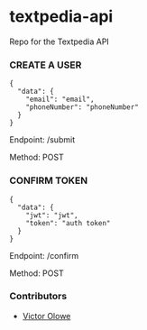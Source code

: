 # textpedia-api
Repo for the Textpedia API

### CREATE A USER

```
{
  "data": {
    "email": "email",
    "phoneNumber": "phoneNumber"
  }
}
```

Endpoint: /submit

Method: POST

### CONFIRM TOKEN

```
{
  "data": {
    "jwt": "jwt",
    "token": "auth token"
  }
}
```

Endpoint: /confirm

Method: POST

### Contributors
* [Victor Olowe](https://github.com/1hndrxx)